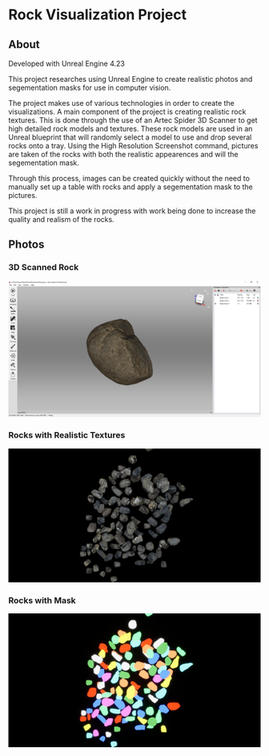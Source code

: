 # Rock Visualization Project

## About
Developed with Unreal Engine 4.23

This project researches using Unreal Engine to create realistic photos and segementation masks for use in computer vision.

The project makes use of various technologies in order to create the visualizations. A main component of the project is creating realistic rock textures. This is done through the use of an Artec Spider 3D Scanner to get high detailed rock models and textures. These rock models are used in an Unreal blueprint that will randomly select a model to use and drop several rocks onto a tray. Using the High Resolution Screenshot command, pictures are taken of the rocks with both the realistic appearences and will the segementation mask.

Through this process, images can be created quickly without the need to manually set up a table with rocks and apply a segementation mask to the pictures.

This project is still a work in progress with work being done to increase the quality and realism of the rocks.

## Photos

### 3D Scanned Rock
![Image of Yaktocat](https://github.com/chrisjmollise/rock-visualization-project/blob/master/Photos/RockScan.png)

### Rocks with Realistic Textures
![Image of Yaktocat](https://github.com/chrisjmollise/rock-visualization-project/blob/master/Photos/HighresScreenshot00002.png)

### Rocks with Mask
![Image of Yaktocat](https://github.com/chrisjmollise/rock-visualization-project/blob/master/Photos/HighresScreenshot00003.png)
